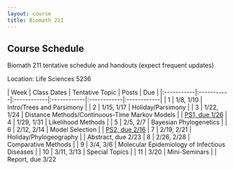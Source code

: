 ```yaml
---
layout: course
title: Biomath 211
---
```


## Course Schedule

Biomath 211 tentative schedule and handouts (expect frequent updates)

Location: Life Sciences 5236

| Week | Class Dates | Tentative Topic | Posts | Due |
|:-----------|:-----------|:------------|:------------|:------------|:------------|
|  1 | 1/8, 1/10   | Intro/Trees and Parsimony | 
|  2 | 1/15, 1/17 | Holiday/Parsimony |
|  3 | 1/22, 1/24 | Distance Methods/Continuous-Time Markov Models | | [PS1, due 1/26](https://ucla-biomath-211.github.io/biomath211winter2024/2024/01/03/hw1.html)
|  4 | 1/29, 1/31 | Likelihood Methods |
|  5 | 2/5, 2/7   | Bayesian Phylogenetics |
|  6 | 2/12, 2/14  | Model Selection | | [PS2, due 2/16](https://ucla-biomath-211.github.io/biomath211winter2024/2024/01/30/hw2.html)
|  7 | 2/19, 2/21 | Holiday/Phylogeography | | Abstract, due 2/23
|  8 | 2/26, 2/28 | Comparative Methods |
|  9 | 3/4, 3/6   | Molecular Epidemiology of Infectious Diseases |
| 10 | 3/11, 3/13  | Special Topics |
| 11 | 3/20      | Mini-Seminars | | Report, due 3/22
